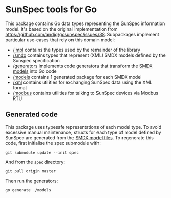 # SunSpec tools for Go

This package contains Go data types representing the [SunSpec][] information model. It's based on the original implementation from https://github.com/andig/gosunspec/issues/38.
Subpackages implement particular use-cases that rely on this domain model:

 * [/impl](./impl) contains the types used by the remainder of the library
 * [/smdx](./smdx) contains types that represent (XML) SMDX models defined by the Sunspec specification
 * [/generators](./generators) implements code generators that transform the [SMDX models][SMDX] into Go code
 * [/models](./models) contains 1 generated package for each SMDX model
 * [/xml](./xml) contains utilities for exchanging SunSpec data using the XML format
 * [/modbus](./modbus) contains utilities for talking to SunSpec devices via Modbus RTU

[SunSpec]: http://sunspec.org/
[SMDX]: https://github.com/sunspec/models

## Generated code

This package uses typesafe representations of each model type. To avoid
excessive manual maintenance, structs for each type of model defined by SunSpec
are generated from the [SMDX model files][SMDX]. To regenerate this code, first
initialise the spec submodule with:

    git submodule update --init spec

And from the `spec` directory:

    git pull origin master

Then run the generators:

    go generate ./models
